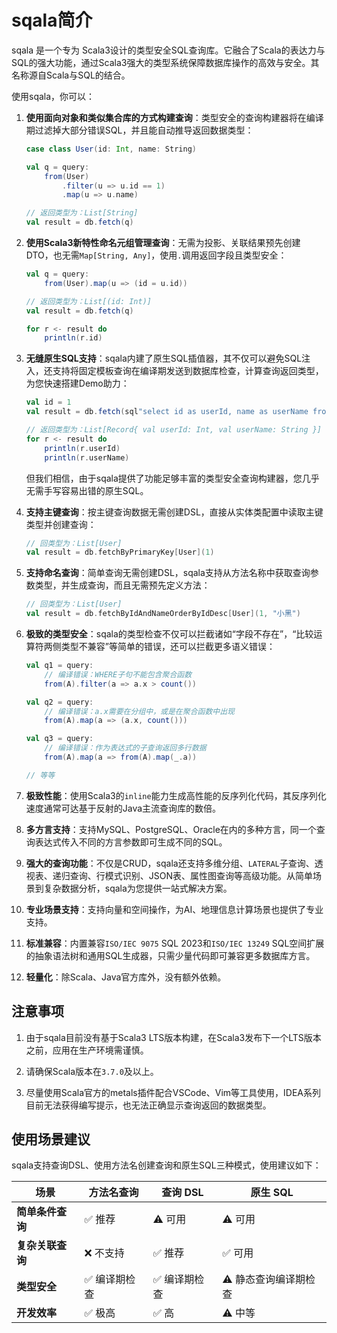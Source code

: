 # sqala简介

sqala 是一个专为 Scala3设计的类型安全SQL查询库。它融合了Scala的表达力与SQL的强大功能，通过Scala3强大的类型系统保障数据库操作的高效与安全。其名称源自Scala与SQL的结合。

使用sqala，你可以：

1. **使用面向对象和类似集合库的方式构建查询**：类型安全的查询构建器将在编译期过滤掉大部分错误SQL，并且能自动推导返回数据类型：

    ```scala
    case class User(id: Int, name: String)

    val q = query:
        from(User)
            .filter(u => u.id == 1)
            .map(u => u.name)

    // 返回类型为：List[String]
    val result = db.fetch(q)
    ```

2. **使用Scala3新特性命名元组管理查询**：无需为投影、关联结果预先创建DTO，也无需`Map[String, Any]`，使用`.`调用返回字段且类型安全：

    ```scala
    val q = query:
        from(User).map(u => (id = u.id))

    // 返回类型为：List[(id: Int)]
    val result = db.fetch(q)

    for r <- result do
        println(r.id)
    ```

3. **无缝原生SQL支持**：sqala内建了原生SQL插值器，其不仅可以避免SQL注入，还支持将固定模板查询在编译期发送到数据库检查，计算查询返回类型，为您快速搭建Demo助力：

    ```scala
    val id = 1
    val result = db.fetch(sql"select id as userId, name as userName from user where id = $id")

    // 返回类型为：List[Record{ val userId: Int, val userName: String }]
    for r <- result do
        println(r.userId)
        println(r.userName)
    ```

    但我们相信，由于sqala提供了功能足够丰富的类型安全查询构建器，您几乎无需手写容易出错的原生SQL。

4. **支持主键查询**：按主键查询数据无需创建DSL，直接从实体类配置中读取主键类型并创建查询：

    ```scala
    // 回类型为：List[User]
    val result = db.fetchByPrimaryKey[User](1)
    ```

5. **支持命名查询**：简单查询无需创建DSL，sqala支持从方法名称中获取查询参数类型，并生成查询，而且无需预先定义方法：

    ```scala
    // 回类型为：List[User]
    val result = db.fetchByIdAndNameOrderByIdDesc[User](1, "小黑")
    ```

6. **极致的类型安全**：sqala的类型检查不仅可以拦截诸如“字段不存在”，“比较运算符两侧类型不兼容”等简单的错误，还可以拦截更多语义错误：

    ```scala
    val q1 = query:
        // 编译错误：WHERE子句不能包含聚合函数
        from(A).filter(a => a.x > count())

    val q2 = query:
        // 编译错误：a.x需要在分组中，或是在聚合函数中出现
        from(A).map(a => (a.x, count()))

    val q3 = query:
        // 编译错误：作为表达式的子查询返回多行数据
        from(A).map(a => from(A).map(_.a))

    // 等等
    ```

7. **极致性能**：使用Scala3的`inline`能力生成高性能的反序列化代码，其反序列化速度通常可达基于反射的Java主流查询库的数倍。

8. **多方言支持**：支持MySQL、PostgreSQL、Oracle在内的多种方言，同一个查询表达式传入不同的方言参数即可生成不同的SQL。

9. **强大的查询功能**：不仅是CRUD，sqala还支持多维分组、`LATERAL`子查询、透视表、递归查询、行模式识别、JSON表、属性图查询等高级功能。从简单场景到复杂数据分析，sqala为您提供一站式解决方案。

10. **专业场景支持**：支持向量和空间操作，为AI、地理信息计算场景也提供了专业支持。

11. **标准兼容**：内置兼容`ISO/IEC 9075` SQL 2023和`ISO/IEC 13249` SQL空间扩展的抽象语法树和通用SQL生成器，只需少量代码即可兼容更多数据库方言。

12. **轻量化**：除Scala、Java官方库外，没有额外依赖。

## 注意事项

1. 由于sqala目前没有基于Scala3 LTS版本构建，在Scala3发布下一个LTS版本之前，应用在生产环境需谨慎。

2. 请确保Scala版本在`3.7.0`及以上。

3. 尽量使用Scala官方的metals插件配合VSCode、Vim等工具使用，IDEA系列目前无法获得编写提示，也无法正确显示查询返回的数据类型。

## 使用场景建议

sqala支持查询DSL、使用方法名创建查询和原生SQL三种模式，使用建议如下：

| 场景 | 方法名查询 | 查询 DSL | 原生 SQL |
|------|------------|----------|----------|
| **简单条件查询** | ✅ 推荐 | ⚠️ 可用 | ⚠️ 可用 |
| **复杂关联查询** | ❌ 不支持 | ✅ 推荐 | ✅ 可用 |
| **类型安全** | ✅ 编译期检查 | ✅ 编译期检查 | ⚠️ 静态查询编译期检查 |
| **开发效率** | ✅ 极高 | ✅ 高 | ⚠️ 中等 |